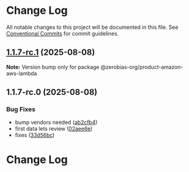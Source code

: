 # Change Log

All notable changes to this project will be documented in this file.
See [Conventional Commits](https://conventionalcommits.org) for commit guidelines.

## [1.1.7-rc.1](https://github.com/zerobias-org/product/compare/@zerobias-org/product-amazon-aws-lambda@1.1.7-rc.0...@zerobias-org/product-amazon-aws-lambda@1.1.7-rc.1) (2025-08-08)

**Note:** Version bump only for package @zerobias-org/product-amazon-aws-lambda





## 1.1.7-rc.0 (2025-08-08)


### Bug Fixes

* bump vendors needed ([ab2cfb4](https://github.com/zerobias-org/product/commit/ab2cfb4a9cf2e3008e08b068f98011fec096c932))
* first data lets review ([02aee6e](https://github.com/zerobias-org/product/commit/02aee6e8c4f11675de7c63a00f4c8254a67a4dd7))
* fixes ([33d56bc](https://github.com/zerobias-org/product/commit/33d56bcaedf3fa5e3939a33c0fb57eda53539d05))





# Change Log
